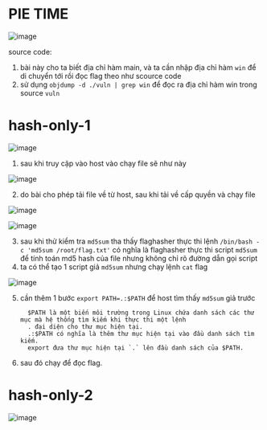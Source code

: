 # PIE TIME

![image](https://github.com/user-attachments/assets/0973a52e-d265-43d8-948e-45ba8532dcde)

source code: 

1. bài này cho ta biết địa chỉ hàm main, và ta cần nhập địa chỉ hàm `win` để di chuyển tới rồi đọc flag theo như scource code
2. sử dụng `objdump -d ./vuln | grep win` để đọc ra địa chỉ hàm win trong source `vuln`

# hash-only-1

![image](https://github.com/user-attachments/assets/ed3b8dda-5e34-40e2-b5d3-f6be1a7dbc20)

1. sau khi truy cập vào host vào chạy file sẽ như này 

![image](https://github.com/user-attachments/assets/cc941845-6d25-4f4d-86fa-5d698252d776)

2. do bài cho phép tải file về từ host, sau khi tải về cấp quyền và chạy file 

![image](https://github.com/user-attachments/assets/a0e189d9-6496-4d09-bc28-f8380ddc6409)

![image](https://github.com/user-attachments/assets/34b9570d-cc98-4229-8ab7-3aa7ee2b6aed)

3. sau khi thử kiểm tra `md5sum` tha thấy flaghasher thực thi lệnh `/bin/bash -c 'md5sum /root/flag.txt'` có nghĩa là flaghasher thực thi script `md5sum` để tính toán md5 hash của file nhưng không chỉ rõ đường dẫn gọi script
4. ta có thể tạo 1 script giả `md5sum` nhưng chạy lệnh `cat` flag

![image](https://github.com/user-attachments/assets/1c5acd33-bc95-4e32-94ab-6625f5863e96)

5. cần thêm 1 bước `export PATH=.:$PATH` để host tìm thấy `md5sum` giả trước

         $PATH là một biến môi trường trong Linux chứa danh sách các thư mục mà hệ thống tìm kiếm khi thực thi một lệnh
         . đại diện cho thư mục hiện tại.
         .:$PATH có nghĩa là thêm thư mục hiện tại vào đầu danh sách tìm kiếm.
         export đưa thư mục hiện tại `.` lên đầu danh sách của $PATH.

6. sau đó chạy để đọc flag.


# hash-only-2

![image](https://github.com/user-attachments/assets/a40e02cb-ab56-4402-a153-5f31607bf765)









   
